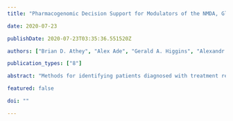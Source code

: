```yaml
---
title: "Pharmacogenomic Decision Support for Modulators of the NMDA, Glycine, and AMPA Receptors"

date: 2020-07-23

publishDate: 2020-07-23T03:35:36.551520Z

authors: ["Brian D. Athey", "Alex Ade", "Gerald A. Higgins", "Alexandr Kalinin", "Narathip Reamaroon", "James S. Burns"]

publication_types: ["8"]

abstract: "Methods for identifying patients diagnosed with treatment resistant or refractory depression, pain or other clinical indications who are eligible to receive N-methyl-D-aspartate receptor antagonist, glycine receptor beta (GLRB) modulator, or α-amino-3-hydroxy-5-methyl-4-isoxazolepropionic acid receptor (AMPAR)-based therapies to include determining the appropriate medication, an optimal dose for each patient, and determining which patients are not eligible to receive the therapy. The pharmacogenomic clinical decision support assays include targeted single nucleotide polymorphisms and clinical values or a combination of targeted single nucleotide polymorphisms, targeted ketamine-specific expansion and contraction of topologically associated domains, and clinical values. The methods described herein allow for a more effective determination of which patients will experience drug efficacy and which patients will experience adverse drug events. The methods provide personalized patient recommendations for dose, the frequency of medication administration, and recommendations on drug choice."

featured: false

doi: ""

---
```


